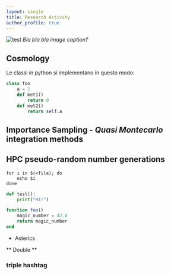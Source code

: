 ```yaml
---
layout: single
title: Research Activity
author_profile: true
---
```




![test](/assets/img/CMB.jpg)
*Bla bla bla image caption?*



## Cosmology

Le classi in python si implementano in questo modo:

```python
class foo
	a = 1
	def met1()
		return 0
	def met2()		
		return self.a
```





## Importance Sampling - *Quasi Montecarlo* integration methods




## HPC pseudo-random number generations

```shell
for i in $(<file); do
	echo $i
done
```

```python
def test():
	print("Hi!")
```

```julia
function foo()
	magic_number = 42.0
	return magic_number
end
```

* Asterics

** Double **

### triple hashtag





